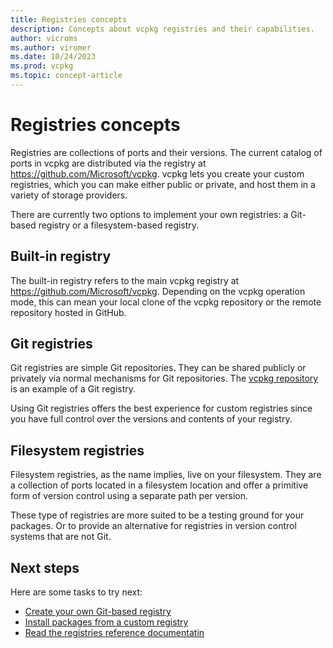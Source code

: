 ```yaml
---
title: Registries concepts
description: Concepts about vcpkg registries and their capabilities.
author: vicroms
ms.author: viromer
ms.date: 10/24/2023
ms.prod: vcpkg
ms.topic: concept-article
---
```


# Registries concepts

Registries are collections of ports and their versions. The current catalog of
ports in vcpkg are distributed via the registry at
<https://github.com/Microsoft/vcpkg>. vcpkg lets you create your custom
registries, which you can make either public or private, and host them in a
variety of storage providers.

There are currently two options to implement your own registries: a Git-based
registry or a filesystem-based registry.

## Built-in registry
The built-in registry refers to the main vcpkg registry at
<https://github.com/Microsoft/vcpkg>. Depending on the vcpkg operation mode, this
can mean your local clone of the vcpkg repository or the remote repository
hosted in GitHub.

## Git registries
Git registries are simple Git repositories. They can be shared publicly or
privately via normal mechanisms for Git repositories. The [vcpkg
repository](https://github.com/microsoft/vcpkg) is an example of a Git registry.

Using Git registries offers the best experience for custom registries since you
have full control over the versions and contents of your registry.

## Filesystem registries
Filesystem registries, as the name implies, live on your filesystem. They are a
collection of ports located in a filesystem location and offer a primitive form
of version control using a separate path per version.

These type of registries are more suited to be a testing ground for your
packages. Or to provide an alternative for registries in version control systems
that are not Git.

## Next steps

Here are some tasks to try next:

* [Create your own Git-based registry](../produce/publish-to-a-git-registry.md)
* [Install packages from a custom registry](../consume/git-registries.md)
* [Read the registries reference documentatin](../maintainers/registries.md)
